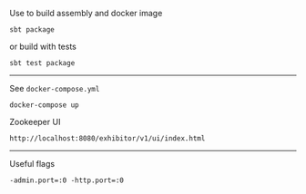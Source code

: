 Use to build assembly and docker image

```
sbt package
```

or build with tests

```
sbt test package
```

---
See `docker-compose.yml`

```
docker-compose up
```

Zookeeper UI

```
http://localhost:8080/exhibitor/v1/ui/index.html
```

---
Useful flags

```
-admin.port=:0 -http.port=:0
```



